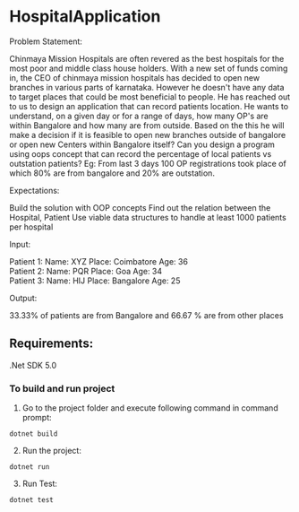 # HospitalApplication

Problem Statement:

Chinmaya Mission Hospitals are often revered as the best hospitals for the most poor and middle class house holders. With a new set of funds coming in, the CEO of chinmaya mission hospitals has decided to open new branches in various parts of karnataka. However he doesn't have any data to target places that could be most beneficial to people. He has reached out to us to design an application that can record patients location. He wants to understand, on a given day or for a range of days, how many OP's are within Bangalore and how many are from outside. Based on the this he will make a decision if it is feasible to open new branches outside of bangalore or open new Centers within Bangalore itself?
Can you design a program using oops concept that can record the percentage of local patients vs outstation patients?
Eg: From last 3 days 100 OP registrations took place of which 80% are from bangalore and 20% are outstation.

Expectations:

Build the solution with OOP concepts
Find out the relation between the Hospital, Patient
Use viable data structures to handle at least 1000 patients per hospital

Input:

Patient 1: Name: XYZ Place: Coimbatore Age: 36
<br />Patient 2: Name: PQR Place: Goa Age: 34
<br />Patient 3: Name: HIJ Place: Bangalore Age: 25

Output:

33.33% of patients are from Bangalore and  66.67 % are from other places

## Requirements:

.Net SDK 5.0

### To build and run project

1. Go to the project folder and execute following command in command prompt:

```dotnet build```

2. Run the project:

```dotnet run```

3. Run Test:

```dotnet test```


